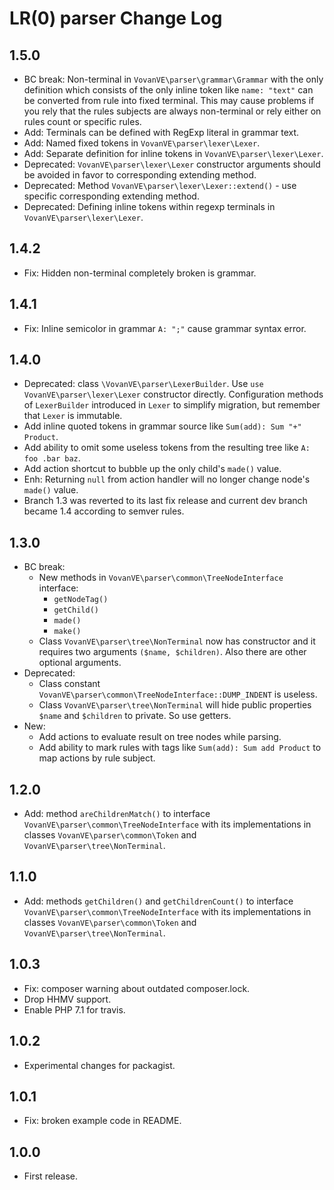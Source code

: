 LR(0) parser Change Log
=======================

1.5.0
-----

*   BC break: Non-terminal in `VovanVE\parser\grammar\Grammar` with the only definition
    which consists of the only inline token like `name: "text"` can be converted from rule
    into fixed terminal. This may cause problems if you rely that the rules subjects are
    always non-terminal or rely either on rules count or specific rules.
*   Add: Terminals can be defined with RegExp literal in grammar text.
*   Add: Named fixed tokens in `VovanVE\parser\lexer\Lexer`.
*   Add: Separate definition for inline tokens in `VovanVE\parser\lexer\Lexer`.
*   Deprecated: `VovanVE\parser\lexer\Lexer` constructor arguments should be avoided
    in favor to corresponding extending method.
*   Deprecated: Method `VovanVE\parser\lexer\Lexer::extend()` - use specific corresponding
    extending method.
*   Deprecated: Defining inline tokens within regexp terminals in `VovanVE\parser\lexer\Lexer`.

1.4.2
-----

*   Fix: Hidden non-terminal completely broken is grammar.

1.4.1
-----

*   Fix: Inline semicolor in grammar `A: ";"` cause grammar syntax error.

1.4.0
-----

*   Deprecated: class `\VovanVE\parser\LexerBuilder`. Use `use VovanVE\parser\lexer\Lexer`
    constructor directly. Configuration methods of `LexerBuilder` introduced in `Lexer` to
    simplify migration, but remember that `Lexer` is immutable.
*   Add inline quoted tokens in grammar source like `Sum(add): Sum "+" Product`.
*   Add ability to omit some useless tokens from the resulting tree like `A: foo .bar baz`.
*   Add action shortcut to bubble up the only child's `made()` value.
*   Enh: Returning `null` from action handler will no longer change node's `made()` value.
*   Branch 1.3 was reverted to its last fix release and current dev branch became 1.4
    according to semver rules.

1.3.0
-----

*   BC break:
    *   New methods in `VovanVE\parser\common\TreeNodeInterface` interface:
        *   `getNodeTag()`
        *   `getChild()`
        *   `made()`
        *   `make()`
    *   Class `VovanVE\parser\tree\NonTerminal` now has constructor and it requires two arguments
        `($name, $children)`. Also there are other optional arguments.
*   Deprecated:
    *   Class constant `VovanVE\parser\common\TreeNodeInterface::DUMP_INDENT` is useless.
    *   Class `VovanVE\parser\tree\NonTerminal` will hide public properties `$name` and `$children`
        to private. So use getters.
*   New:
    *   Add actions to evaluate result on tree nodes while parsing.
    *   Add ability to mark rules with tags like `Sum(add): Sum add Product` to map actions by rule
        subject.

1.2.0
-----

*   Add: method `areChildrenMatch()` to interface `VovanVE\parser\common\TreeNodeInterface`
    with its implementations in classes `VovanVE\parser\common\Token`
    and `VovanVE\parser\tree\NonTerminal`.

1.1.0
-----

*   Add: methods `getChildren()` and `getChildrenCount()` to interface
    `VovanVE\parser\common\TreeNodeInterface` with its implementations in classes
    `VovanVE\parser\common\Token` and `VovanVE\parser\tree\NonTerminal`.


1.0.3
-----

*   Fix: composer warning about outdated composer.lock.
*   Drop HHMV support.
*   Enable PHP 7.1 for travis.


1.0.2
-----

*   Experimental changes for packagist.


1.0.1
-----

*   Fix: broken example code in README.


1.0.0
-----

*   First release.
